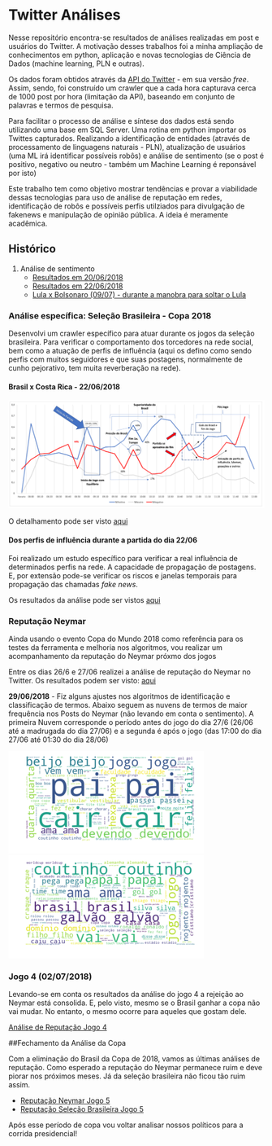 # Twitter Análises

<p>
Nesse repositório encontra-se resultados de análises realizadas em post e usuários do Twitter. A motivação desses trabalhos foi a minha ampliação de conhecimentos em python, aplicação e novas tecnologias de Ciência de Dados (machine learning, PLN e outras).
</p>
<p>
Os dados foram obtidos através da  <a href='https://developer.twitter.com/en/docs/tweets/timelines/api-reference/get-statuses-user_timeline.html' target= '_blank'>API do Twitter</a> - em sua versão <i>free</i>. Assim, sendo, foi construído um crawler que a cada hora capturava cerca de 1000 post por hora (limitação da API), baseando em conjunto de palavras e termos de pesquisa.
</p>
<p>
Para facilitar o processo de análise e síntese dos dados está sendo utilizando uma base em SQL Server. Uma rotina em python importar os Twittes capturados. Realizando a identificação de entidades (através de processamento de linguagens naturais - PLN), atualização de usuários (uma ML irá identificar possíveis robôs) e análise de sentimento (se o post é positivo, negativo ou neutro - também um Machine Learning é reponsável por isto)
</p>

<p>
Este trabalho tem como objetivo mostrar tendências e provar a viabilidade dessas tecnologias para uso de análise de reputação em redes, identificação de robôs e possíveis perfis utilziados para divulgação de fakenews e manipulação de opinião pública. A ideia é meramente acadêmica.
</p>

## Histórico

<ol>
  <li> Análise de sentimento
      <ul>
         <li><a href='https://github.com/danielboliveira/TwitterAnalises/blob/master/Resultados%20An%C3%A1lise%20de%20Sentimentos%20-%2020062018.pdf'> Resultados em 20/06/2018 </a></li>
        <li> <a href='https://github.com/danielboliveira/TwitterAnalises/blob/master/An%C3%A1lise%20Sentimentos%20-%2022062018.pdf'> Resultados em 22/06/2018 </a></li>
        <li> <a href='https://github.com/danielboliveira/TwitterAnalises/blob/master/Eleicoes2018/An%C3%A1lise%20Lula%20e%20Bolsanaro%2009-07-18.pdf'> Lula x Bolsonaro (09/07) - durante a manobra para soltar o Lula </a>
    </ul>
  </li>
</ol>

### Análise específica: Seleção Brasileira - Copa 2018

<p>Desenvolvi um crawler específico para atuar durante os jogos da seleção brasileira. Para verificar o comportamento dos torcedores na rede social, bem como a atuação de perfis de influência (aqui os defino como sendo perfis com muitos seguidores e que suas postagens, normalmente de cunho pejorativo, tem muita reverberação na rede).</p>

#### Brasil x Costa Rica - 22/06/2018

<img src = 'https://github.com/danielboliveira/TwitterAnalises/blob/master/Analise_Sentimento_BrasilxCostaRica_22062018.png'>

<p> O detalhamento pode ser visto <a href='https://goo.gl/upWjCE'>aqui</a> </p>

#### Dos perfis de influência durante a partida do dia 22/06

<p> Foi realizado um estudo específico para verificar a real influência de determinados perfis na rede. A capacidade de propagação de postagens. E, por extensão pode-se verificar os riscos e janelas temporais para propagação das chamadas <i>fake news</i>.</p>
<p> Os resultados da análise pode ser vistos <a href='https://github.com/danielboliveira/TwitterAnalises/blob/master/An%C3%A1lise%20de%20perfis%20de%20influ%C3%AAncia%20no%20Twitter.pdf'> aqui </a>

### Reputação Neymar
<p>Ainda usando o evento Copa do Mundo 2018 como referência para os testes da ferramenta e melhoria nos algoritmos, vou realizar um acompanhamento da reputação do Neymar próxmo dos jogos</p>
<p>Entre os dias 26/6 e 27/06 realizei a análise de reputação do Neymar no Twitter. Os resultados podem ser visto: <a href='https://github.com/danielboliveira/TwitterAnalises/blob/master/Analise%20Neymar%2026-6%20a%2027-6.pdf'> aqui </a></p>

<p><b>29/06/2018</b> - Fiz alguns ajustes nos algoritmos de identificação e classificação de termos. Abaixo seguem as nuvens de termos de maior frequência nos Posts do Neymar (não levando em conta o sentimento). A primeira Nuvem corresponde o período antes do jogo do dia 27/6 (26/06 até a madrugada do dia 27/06) e a segunda é após o jogo (das 17:00 do dia 27/06 até 01:30 do dia 28/06)</p>

<img src='https://github.com/danielboliveira/TwitterAnalises/blob/master/imagens/Analise_Cloud_Words_Neymar_26062018.png'/>
</br>
<img src='https://github.com/danielboliveira/TwitterAnalises/blob/master/imagens/Analise_Cloud_Words_Neymar_27062018.png'/>
</br>
<p><h3>Jogo 4 (02/07/2018)</h3></p>
<p>Levando-se em conta os resultados da análise do jogo 4 a rejeição ao Neymar está consolida. E, pelo visto, mesmo se o Brasil ganhar a copa não vai mudar. No entanto, o mesmo ocorre para aqueles que gostam dele.</p>
<p><a href='https://github.com/danielboliveira/TwitterAnalises/blob/master/Neymar%20Jogo%204%2002-07.pdf'>Análise de Reputação Jogo 4 </a></p>

##Fechamento da Análise da Copa
<p> Com a eliminação do Brasil da Copa de 2018, vamos as últimas análises de reputação. Como esperado a reputação do Neymar permanece ruim e deve piorar nos próximos meses. Já da seleção brasileira não ficou tão ruim assim.</p>
<ul>
  <li><a href='https://github.com/danielboliveira/TwitterAnalises/blob/master/An%C3%A1lise%20Neymar%20Jogo%205.pdf'>Reputação Neymar Jogo 5 </a></li>
  <li><a href='https://github.com/danielboliveira/TwitterAnalises/blob/master/Analise%20Sele%C3%A7%C3%A3o%20Brasileira%20Jogo%205.pdf'>Reputação Seleção Brasileira Jogo 5</a></li>
</ul>
<p>Após esse período de copa vou voltar analisar nossos políticos para a corrida presidencial!</p>
